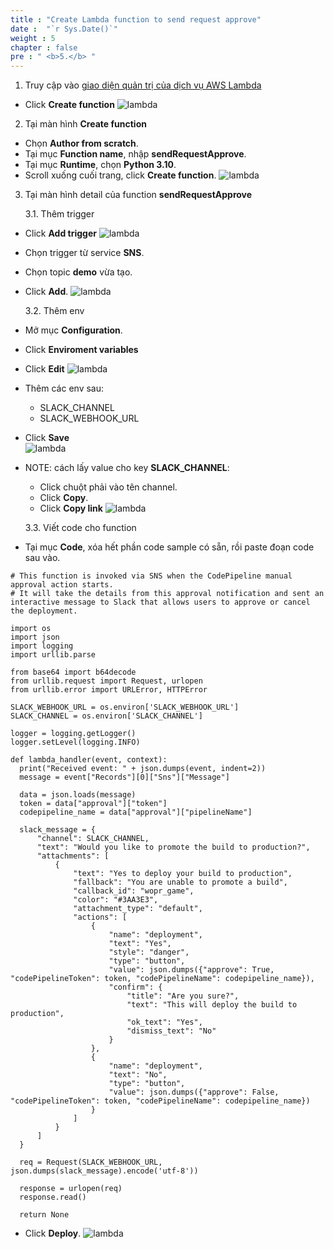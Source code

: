 ```yaml
---
title : "Create Lambda function to send request approve"
date :  "`r Sys.Date()`" 
weight : 5
chapter : false
pre : " <b>5.</b> "
---
```

1.  Truy cập vào [giao diện quản trị của dịch vụ AWS Lambda](https://us-east-1.console.aws.amazon.com/lambda)
  + Click **Create function**
  ![lambda](/images/lambda/001.png)

2. Tại màn hình **Create function**
  + Chọn **Author from scratch**.
  + Tại mục **Function name**, nhập **sendRequestApprove**.
  + Tại mục **Runtime**, chọn **Python 3.10**.
  + Scroll xuống cuối trang, click **Create function**.
  ![lambda](/images/lambda/002.png)

3. Tại màn hình detail của function **sendRequestApprove**

    3.1. Thêm trigger
  + Click **Add trigger**
  ![lambda](/images/lambda/003.png)
  + Chọn trigger từ service **SNS**.
  + Chọn topic **demo** vừa tạo.
  + Click **Add**.
  ![lambda](/images/lambda/004.png)

    3.2. Thêm env
  + Mở mục **Configuration**.
  + Click **Enviroment variables**
  + Click **Edit**
  ![lambda](/images/lambda/006.png)
  + Thêm các env sau:
    + SLACK_CHANNEL
    + SLACK_WEBHOOK_URL
  + Click **Save**  
  ![lambda](/images/lambda/007.png)
  + NOTE: cách lấy value cho key **SLACK_CHANNEL**:
    + Click chuột phải vào tên channel.
    + Click **Copy**.
    + Click **Copy link**
  ![lambda](/images/lambda/008.png)

    3.3. Viết code cho function
  + Tại mục **Code**, xóa hết phần code sample có sẵn, rồi paste đoạn code sau vào.
  ```
  # This function is invoked via SNS when the CodePipeline manual approval action starts.
# It will take the details from this approval notification and sent an interactive message to Slack that allows users to approve or cancel the deployment.

import os
import json
import logging
import urllib.parse

from base64 import b64decode
from urllib.request import Request, urlopen
from urllib.error import URLError, HTTPError

SLACK_WEBHOOK_URL = os.environ['SLACK_WEBHOOK_URL']
SLACK_CHANNEL = os.environ['SLACK_CHANNEL']

logger = logging.getLogger()
logger.setLevel(logging.INFO)

def lambda_handler(event, context):
    print("Received event: " + json.dumps(event, indent=2))
    message = event["Records"][0]["Sns"]["Message"]
    
    data = json.loads(message) 
    token = data["approval"]["token"]
    codepipeline_name = data["approval"]["pipelineName"]
    
    slack_message = {
        "channel": SLACK_CHANNEL,
        "text": "Would you like to promote the build to production?",
        "attachments": [
            {
                "text": "Yes to deploy your build to production",
                "fallback": "You are unable to promote a build",
                "callback_id": "wopr_game",
                "color": "#3AA3E3",
                "attachment_type": "default",
                "actions": [
                    {
                        "name": "deployment",
                        "text": "Yes",
                        "style": "danger",
                        "type": "button",
                        "value": json.dumps({"approve": True, "codePipelineToken": token, "codePipelineName": codepipeline_name}),
                        "confirm": {
                            "title": "Are you sure?",
                            "text": "This will deploy the build to production",
                            "ok_text": "Yes",
                            "dismiss_text": "No"
                        }
                    },
                    {
                        "name": "deployment",
                        "text": "No",
                        "type": "button",
                        "value": json.dumps({"approve": False, "codePipelineToken": token, "codePipelineName": codepipeline_name})
                    }  
                ]
            }
        ]
    }

    req = Request(SLACK_WEBHOOK_URL, json.dumps(slack_message).encode('utf-8'))

    response = urlopen(req)
    response.read()
    
    return None

  ```
  

  + Click **Deploy**.
![lambda](/images/lambda/005.png)
  

